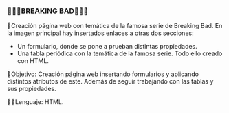### 🧪🧑‍🔬BREAKING BAD🧪🧑‍🔬
🙌Creación página web con temática de la famosa serie de Breaking Bad. En la imagen principal hay insertados enlaces a otras dos secciones:
- Un formulario, donde se pone a prueban distintas propiedades.
- Una tabla periódica con la temática de la famosa serie.
Todo ello creado con HTML.

👀Objetivo: Creación página web insertando formularios y aplicando distintos atributos de este. Además de seguir trabajando con las tablas y sus propiedades.

🧑‍💻Lenguaje: HTML.
